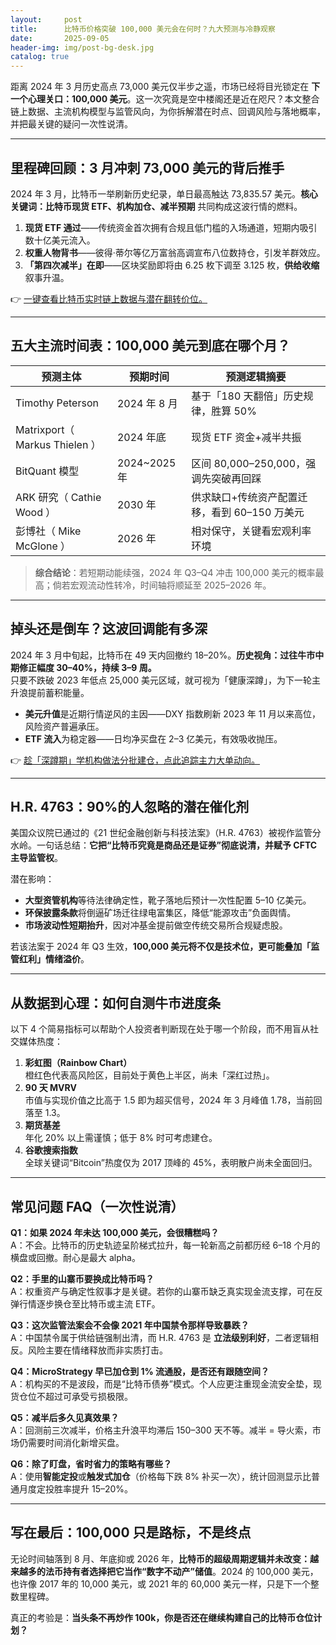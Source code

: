 ```yaml
---
layout:     post
title:      比特币价格突破 100,000 美元会在何时？九大预测与冷静观察
date:       2025-09-05
header-img: img/post-bg-desk.jpg
catalog: true
---
```


距离 2024 年 3 月历史高点 73,000 美元仅半步之遥，市场已经将目光锁定在 **下一个心理关口：100,000 美元**。这一次究竟是空中楼阁还是近在咫尺？本文整合链上数据、主流机构模型与监管风向，为你拆解潜在时点、回调风险与落地概率，并把最关键的疑问一次性说清。

---

## 里程碑回顾：3 月冲刺 73,000 美元的背后推手

2024 年 3 月，比特币一举刷新历史纪录，单日最高触达 73,835.57 美元。**核心关键词：比特币现货 ETF、机构加仓、减半预期** 共同构成这波行情的燃料。

1. **现货 ETF 通过**——传统资金首次拥有合规且低门槛的入场通道，短期内吸引数十亿美元流入。  
2. **权重人物背书**——彼得·蒂尔等亿万富翁高调宣布八位数持仓，引发羊群效应。  
3. **「第四次减半」在即**——区块奖励即将由 6.25 枚下调至 3.125 枚，**供给收缩**叙事升温。  

👉 [一键查看比特币实时链上数据与潜在翻转价位。](https://okxdog.com/)

---

## 五大主流时间表：100,000 美元到底在哪个月？

| 预测主体           | 预期时间       | 预测逻辑摘要                          |
|--------------------|----------------|---------------------------------------|
| Timothy Peterson   | 2024 年 8 月   | 基于「180 天翻倍」历史规律，胜算 50%   |
| Matrixport（ Markus Thielen ） | 2024 年底 | 现货 ETF 资金+减半共振 |
| BitQuant 模型      | 2024~2025 年   | 区间 80,000–250,000，强调先突破再回踩  |
| ARK 研究（ Cathie Wood ） | 2030 年   | 供求缺口+传统资产配置迁移，看到 60–150 万美元 |
| 彭博社（ Mike McGlone ） | 2026 年 | 相对保守，关键看宏观利率环境         |

> **综合结论**：若短期动能续强，2024 年 Q3–Q4 冲击 100,000 美元的概率最高；倘若宏观流动性转冷，时间轴将顺延至 2025–2026 年。

---

## 掉头还是倒车？这波回调能有多深

2024 年 3 月中旬起，比特币在 49 天内回撤约 18–20%。**历史视角：过往牛市中期修正幅度 30–40%，持续 3–9 周。**  
只要不跌破 2023 年低点 25,000 美元区域，就可视为「健康深蹲」，为下一轮主升浪提前蓄积能量。

- **美元升值**是近期行情逆风的主因——DXY 指数刷新 2023 年 11 月以来高位，风险资产普遍承压。  
- **ETF 流入**为稳定器——日均净买盘在 2–3 亿美元，有效吸收抛压。  

👉 [趁「深蹲期」学机构做法分批建仓，点此追踪主力大单动向。](https://okxdog.com/)

---

## H.R. 4763：90%的人忽略的潜在催化剂

美国众议院已通过的《21 世纪金融创新与科技法案》（H.R. 4763）被视作监管分水岭。一句话总结：**它把“比特币究竟是商品还是证券”彻底说清，并赋予 CFTC 主导监管权**。

潜在影响：  
- **大型资管机构**等待法律确定性，靴子落地后预计一次性配置 5–10 亿美元。  
- **环保披露条款**将倒逼矿场迁往绿电富集区，降低“能源攻击”负面舆情。  
- **市场波动性短期抬升**，因对冲基金提前做空传统交易所合规疑虑股。  

若该法案于 2024 年 Q3 生效，**100,000 美元将不仅是技术位，更可能叠加「监管红利」情绪溢价**。

---

## 从数据到心理：如何自测牛市进度条

以下 4 个简易指标可以帮助个人投资者判断现在处于哪一个阶段，而不用盲从社交媒体热度：

1. **彩虹图（Rainbow Chart）**  
   橙红色代表高风险区，目前处于黄色上半区，尚未「深红过热」。  
2. **90 天 MVRV**  
   市值与实现价值之比高于 1.5 即为超买信号，2024 年 3 月峰值 1.78，当前回落至 1.3。  
3. **期货基差**  
   年化 20% 以上需谨慎；低于 8% 时可考虑建仓。  
4. **谷歌搜索指数**  
   全球关键词“Bitcoin”热度仅为 2017 顶峰的 45%，表明散户尚未全面回归。

---

## 常见问题 FAQ（一次性说清）

**Q1：如果 2024 年未达 100,000 美元，会很糟糕吗？**  
A：不会。比特币的历史轨迹呈阶梯式拉升，每一轮新高之前都历经 6–18 个月的横盘或回撤。耐心是最大 alpha。

**Q2：手里的山寨币要换成比特币吗？**  
A：权重资产与确定性叙事才是关键。若你的山寨币缺乏真实现金流支撑，可在反弹行情逐步换仓至比特币或主流 ETF。

**Q3：这次监管法案会不会像 2021 年中国禁令那样导致暴跌？**  
A：中国禁令属于供给链强制出清，而 H.R. 4763 是 **立法级别利好**，二者逻辑相反。风险主要在情绪释放而非实质打击。

**Q4：MicroStrategy 早已加仓到 1% 流通股，是否还有跟随空间？**  
A：机构买的不是波段，而是“比特币债券”模式。个人应更注重现金流安全垫，现货仓位不超过可承受亏损极限。

**Q5：减半后多久见真效果？**  
A：回测前三次减半，价格主升浪平均滞后 150–300 天不等。减半 = 导火索，市场仍需要时间消化新增买盘。

**Q6：除了盯盘，省时省力的策略有哪些？**  
A：使用**智能定投**或**触发式加仓**（价格每下跌 8% 补买一次），统计回测显示比普通月度定投胜率提升 15–20%。

---

## 写在最后：100,000 只是路标，不是终点

无论时间轴落到 8 月、年底抑或 2026 年，**比特币的超级周期逻辑并未改变：越来越多的法币持有者选择把它当作“数字不动产”储值**。2024 的 100,000 美元，也许像 2017 年的 10,000 美元，或 2021 年的 60,000 美元一样，只是下一个整数里程碑。  

真正的考验是：**当头条不再炒作 100k，你是否还在继续构建自己的比特币仓位计划？**
